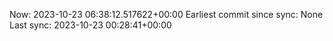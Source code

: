 Now: 2023-10-23 06:38:12.517622+00:00 Earliest commit since sync: None Last sync: 2023-10-23 00:28:41+00:00
